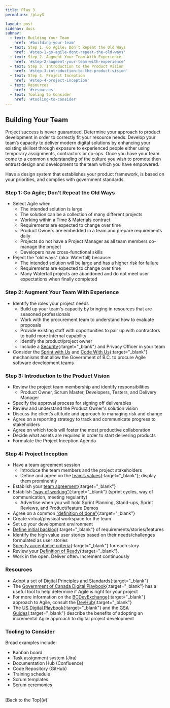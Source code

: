 ```yaml
---
title: Play 3
permalink: /play3

layout: post
sidenav: docs
subnav: 
  - text: Building Your Team
    href: '#building-your-team'
  - text: Step 1. Go Agile; Don’t Repeat the Old Ways
    href: '#step-1-go-agile-dont-repeat-the-old-ways'
  - text: Step 2. Augment Your Team With Experience
    href: '#step-2-augment-your-team-with-experience'
  - text: Step 3. Introduction to the Product Vision
    href: '#step-3-introduction-to-the-product-vision'
  - text: Step 4. Project Inception
    href: '#step-4-project-inception'
  - text: Resources
    href: '#resources'
  - text: Tooling to Consider
    href: '#tooling-to-consider'
---
```

## Building Your Team
Project success is never guaranteed. Determine your approach to product development in order to correctly fit your resource needs. Develop your team’s capacity to deliver modern digital solutions by enhancing your existing skillset through exposure to experienced people either using temporary assignments, contractors or co-ops. Once you have your team come to a common understanding of the culture you wish to promote then entrust design and development to the team which you have empowered.

Have a design system that establishes your product framework, is based on your priorities, and complies with government standards.

### Step 1: Go Agile; Don’t Repeat the Old Ways
- Select Agile when:
  - The intended solution is large
  - The solution can be a collection of many different projects
  - Working within a Time & Materials contract
  - Requirements are expected to change over time
  - Product Owners are embedded in a team and prepare requirements daily
  - Projects do not have a Project Manager as all team members co-manage the project
  - Developers have cross-functional skills
- Reject the "old ways" (aka: Waterfall) because:
  - The intended solution will be large and has a higher risk for failure
  - Requirements are expected to change over time
  - Many Waterfall projects are abandoned and do not meet user expectations when finally completed

### Step 2: Augment Your Team With Experience
- Identify the roles your project needs
  - Build up your team's capacity by bringing in resources that are seasoned professionals
  - Work with the procurement team to understand how to evaluate proposals
  - Provide existing staff with opportunities to pair up with contractors to build more internal capability
  - Identify the product/project owner
  - Include a [Security](https://www2.gov.bc.ca/gov/content/governments/services-for-government/policies-procedures/information-security-policy-and-guidelines/role-of-miso){:target="_blank"} and Privacy Officer in your team
- Consider the [Sprint with Us](https://digital.gov.bc.ca/marketplace/learn-more/sprint-with-us) and [Code With Us](https://engage.gov.bc.ca/data/2017/01/03/building-community-code-with-us/procurement){:target="_blank"} mechanisms that allow the Government of B.C. to procure Agile software development teams

### Step 3: Introduction to the Product Vision
- Review the project team membership and identify responsibilities
  - Product Owner, Scrum Master, Developers, Testers, and Delivery Manager
- Specify the approval process for signing off deliverables
- Review and understand the Product Owner's solution vision
- Discuss the client’s attitude and approach to managing risk and change
- Agree on a reporting strategy to track and communicate progress to stakeholders
- Agree on which tools will foster the most productive collaboration
- Decide what assets are required in order to start delivering products
- Formulate the Project Inception Agenda

### Step 4: Project Inception 
- Have a team agreement session
  - Introduce the team members and the project stakeholders
  - Define and agree on the [team’s values](http://www.andycleff.com/2015/08/agile-best-practices-values-principles-virtues/#:~:text=Agile%20Values&text=Individuals%20and%20interactions%20over%20processes,change%20over%20following%20a%20plan){:target="_blank"}; display them prominently
- Establish your [team agreement](https://shift.newco.co/2017/07/23/team-working-agreements-the-why-what-and-how/#:~:text=Why%20is%20it%20important%3F,together%20to%20produce%20great%20results.){:target="_blank"}
- Establish [“way of working”](https://www.101ways.com/2019/04/03/how-to-develop-a-teams-ways-of-working/#:~:text=Suggested%20ways%20of%20working&text=For%20larger%20teams%2C%20break%20into,one%20way%20of%20doing%20something){:target="_blank"} (sprint cycles, way of communication, meeting regularity)
  - Advertise when you will hold Sprint Planning, Stand-ups, Sprint Reviews, and Product/feature Demos
- Agree on a common [“definition of done”](https://www.boost.co.nz/blog/2019/05/definition-of-done-examples-and-tips){:target="_blank"}
- Create virtual/physical workspace for the team
- Set up your development environment
- [Define initial backlog](https://www.youtube.com/watch?v=DUYUIj1t10Q){:target="_blank"} of requirements/stories/features
- Identify the high value user stories based on their needs/challenges formulated as user stories
- [Specify acceptance criteria](https://rubygarage.org/blog/clear-acceptance-criteria-and-why-its-important#:~:text=Put%20simply%2C%20acceptance%20criteria%20specify,client's%20demands%20and%20prevent%20miscommunication.){:target="_blank"} for each story
- Review your [Definition of Ready](https://www.scruminc.com/definition-of-ready/){:target="_blank"}.
- Work in the open. Deliver often. Increment continuously

### Resources
- Adopt a set of [Digital Principles and Standards](https://canada-ca.github.io/digital-playbook-guide-numerique/views-vues/single-page-seule/en/digital-standards.html){:target="_blank"}
- The [Government of Canada Digital Playbook](https://canada-ca.github.io/digital-playbook-guide-numerique/views-vues/Agile/en/Agile-use-when.html){:target="_blank"} has a useful tool to help determine if Agile is right for your project
- For more information on the [BCDevExchange](https://bcdevexchange.org/){:target="_blank"} approach to Agile, consult the [DevHub](https://devhub-static-test-devhub-test.pathfinder.gov.bc.ca/Agile-Delivery-Process/Agile-Delivery-Process){:target="_blank"}
- The [US Digital Playbook](https://playbook.cio.gov/#play4){:target="_blank"} and the [GSA Guides](https://tech.gsa.gov/guides/#API+Agile+Design+DevSecOps+Development+Team){:target="_blank"} describe the benefits of adopting an incremental Agile approach to digital project development

### Tooling to Consider
Broad examples include:
- Kanban board
- Task assignment system (Jira)
- Documentation Hub (Confluence)
- Code Repository (GitHub)
- Training schedule
- Scrum templates
- Scrum ceremonies

<br/>
[Back to the Top](#)